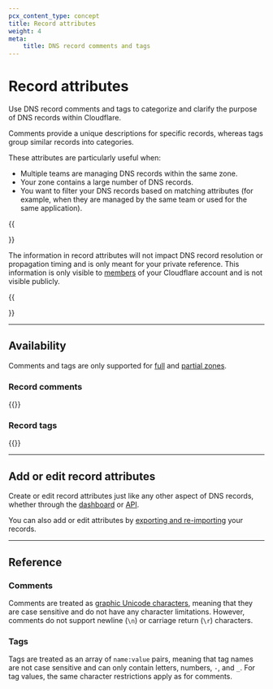 ```yaml
---
pcx_content_type: concept
title: Record attributes
weight: 4
meta: 
    title: DNS record comments and tags
---
```


# Record attributes

Use DNS record comments and tags to categorize and clarify the purpose of DNS records within Cloudflare.

Comments provide a unique descriptions for specific records, whereas tags group similar records into categories.

These attributes are particularly useful when:

- Multiple teams are managing DNS records within the same zone.
- Your zone contains a large number of DNS records.
- You want to filter your DNS records based on matching attributes (for example, when they are managed by the same team or used for the same application).

{{<Aside type="note">}}

The information in record attributes will not impact DNS record resolution or propagation timing and is only meant for your private reference. This information is only visible to [members](/fundamentals/setup/manage-members/manage/) of your Cloudflare account and is not visible publicly.

{{</Aside>}}

---

## Availability

Comments and tags are only supported for [full](/dns/zone-setups/full-setup/) and [partial zones](/dns/zone-setups/partial-setup/).

### Record comments

{{<feature-table id="dns.record_comments">}}

### Record tags

{{<feature-table id="dns.record_tags">}}

---

## Add or edit record attributes

Create or edit record attributes just like any other aspect of DNS records, whether through the [dashboard](/dns/manage-dns-records/how-to/create-dns-records/) or [API](/api/operations/dns-records-for-a-zone-create-dns-record).

You can also add or edit attributes by [exporting and re-importing](/dns/manage-dns-records/how-to/import-and-export/#dns-record-attributes) your records.

---

## Reference

### Comments

Comments are treated as [graphic Unicode characters](https://en.wikipedia.org/wiki/Graphic_character), meaning that they are case sensitive and do not have any character limitations. However, comments do not support newline (`\n`) or carriage return (`\r`) characters.

### Tags

Tags are treated as an array of `name:value` pairs, meaning that tag names are not case sensitive and can only contain letters, numbers, `-`, and `_`. For tag values, the same character restrictions apply as for comments.
